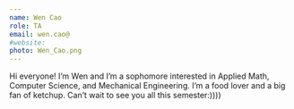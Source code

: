```yaml
---
name: Wen Cao
role: TA
email: wen.cao@
#website: 
photo: Wen_Cao.png
---
```

Hi everyone! I’m Wen and I’m a sophomore interested in Applied Math, Computer Science, and Mechanical Engineering. I’m a food lover and a big fan of ketchup. Can’t wait to see you all this semester:)))) 